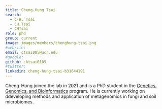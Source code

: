 ```yaml
---
title: Cheng-Hung Tsai
search:
  - C-H. Tsai
  - CH Tsai
  - CHTsai
role: phd
group: current
image: images/members/chenghung-tsai.png
#website: 
email: ctsai085@ucr.edu 
#google: 
github: chtsai0105
#twitter: 
linkedin: cheng-hung-tsai-b31644191
---
```

Cheng-Hung joined the lab in 2021 and is a PhD student in the [Genetics, Genomics, and Bioinformatics](http://ggb.ucr.edu) program. He is currently working on ddeveloping methods and application of metagenomics in fungi and soil microbiomes.
